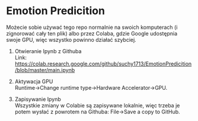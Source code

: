 # Emotion Predicition

Możecie sobie używać tego repo normalnie na swoich komputerach (i zignorować cały ten plik) albo przez Colaba, gdzie Google udostępnia swoje GPU, więc wszystko powinno działać szybciej.

1. Otwieranie Ipynb z Githuba\
Link: https://colab.research.google.com/github/suchy1713/EmotionPredicition/blob/master/main.ipynb

2. Aktywacja GPU\
Runtime->Change runtime type->Hardware Accelerator->GPU.

3. Zapisywanie Ipynb\
Wszystkie zmiany w Colabie są zapisywane lokalnie, więc trzeba je potem wysłać z powrotem na Githuba: File->Save a copy to GitHub.
